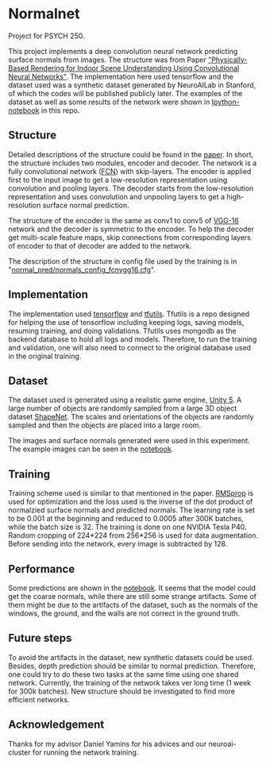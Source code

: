 # Normalnet

Project for PSYCH 250.

This project implements a deep convolution neural network predicting surface normals from images. 
The structure was from Paper ["Physically-Based Rendering for Indoor Scene Understanding Using Convolutional Neural Networks"](<http://robots.princeton.edu/projects/2016/PBRS/>).
The implementation here used tensorflow and the dataset used was a synthetic dataset generated by NeuroAILab in Stanford, of which the codes will be published publicly later.
The examples of the dataset as well as some results of the network were shown in [Ipython-notebook](<https://github.com/chengxuz/normalnet/blob/master/Prediction.ipynb>) in this repo.

## Structure

Detailed descriptions of the structure could be found in the [paper](<http://robots.princeton.edu/projects/2016/PBRS/>).
In short, the structure includes two modules, encoder and decoder.
The network is a fully convolutional network ([FCN](<https://people.eecs.berkeley.edu/~jonlong/long_shelhamer_fcn.pdf>)) with skip-layers.
The encoder is applied first to the input image to get a low-resolution representation using convolution and pooling layers.
The decoder starts from the low-resolution representation and uses convolution and unpooling layers to get a high-resolution surface normal prediction. 

The structure of the encoder is the same as conv1 to conv5 of [VGG-16](<https://arxiv.org/pdf/1409.1556.pdf>) network and the decoder is symmetric to the encoder. 
To help the decoder get multi-scale feature maps, skip connections from corresponding layers of encoder to that of decoder are added to the network. 

The description of the structure in config file used by the training is in "[normal\_pred/normals\_config\_fcnvgg16.cfg](<https://github.com/chengxuz/normalnet/blob/master/normal_pred/normals_config_fcnvgg16.cfg>)".

## Implementation

The implementation used [tensorflow](<https://github.com/tensorflow/tensorflow>) and [tfutils](<https://github.com/neuroailab/tfutils>). 
Tfutils is a repo designed for helping the use of tensorflow including keeping logs, saving models, resuming training, and doing validations. 
Tfutils uses mongodb as the backend database to hold all logs and models.
Therefore, to run the training and validation, one will also need to connect to the original database used in the original training.

## Dataset

The dataset used is generated using a realistic game engine, [Unity 5](<https://unity3d.com>).
A large number of objects are randomly sampled from a large 3D object dataset [ShapeNet](<https://www.shapenet.org/>).
The scales and orientations of the objects are randomly sampled and then the objects are placed into a large room.

The images and surface normals generated were used in this experiment. 
The example images can be seen in the [notebook](<https://github.com/chengxuz/normalnet/blob/master/Prediction.ipynb>).

## Training

Training scheme used is similar to that mentioned in the paper. 
[RMSprop](<https://www.coursera.org/learn/neural-networks/lecture/YQHki/rmsprop-divide-the-gradient-by-a-running-average-of-its-recent-magnitude>) is used for optimization and the loss used is the inverse of the dot product of normalzied surface normals and predicted normals.
The learning rate is set to be 0.001 at the beginning and reduced to 0.0005 after 300K batches, while the batch size is 32. 
The training is done on one NVIDIA Tesla P40. 
Random cropping of 224\*224 from 256\*256 is used for data augmentation. 
Before sending into the network, every image is subtracted by 128.

## Performance

Some predictions are shown in the [notebook](<https://github.com/chengxuz/normalnet/blob/master/Prediction.ipynb>).
It seems that the model could get the coarse normals, while there are still some strange artifacts.
Some of them might be due to the artifacts of the dataset, such as the normals of the windows, the ground, and the walls are not correct in the ground truth.

## Future steps

To avoid the artifacts in the dataset, new synthetic datasets could be used.
Besides, depth prediction should be similar to normal prediction. Therefore, one could try to do these two tasks at the same time using one shared network.
Currently, the training of the network takes ver long time (1 week for 300k batches). New structure should be investigated to find more efficient networks.

## Acknowledgement

Thanks for my advisor Daniel Yamins for his advices and our neuroai-cluster for running the network training.
